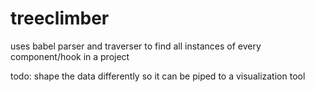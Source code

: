 # treeclimber

uses babel parser and traverser to find all instances of every component/hook in a project

todo: shape the data differently so it can be piped to a visualization tool
